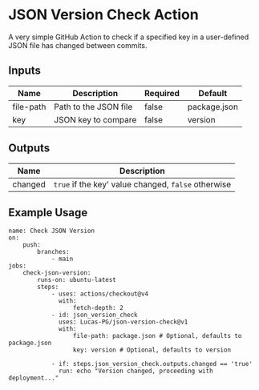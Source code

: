 # JSON Version Check Action

A very simple GitHub Action to check if a specified key in a user-defined JSON file has changed between commits.

## Inputs

| Name      | Description           | Required | Default      |
| --------- | --------------------- | -------- | ------------ |
| file-path | Path to the JSON file | false    | package.json |
| key       | JSON key to compare   | false    | version      |

## Outputs

| Name    | Description                                         |
| ------- | --------------------------------------------------- |
| changed | `true` if the key' value changed, `false` otherwise |

## Example Usage

```
name: Check JSON Version
on:
    push:
        branches:
            - main
jobs:
    check-json-version:
        runs-on: ubuntu-latest
        steps:
            - uses: actions/checkout@v4
              with:
                  fetch-depth: 2
            - id: json_version_check
              uses: Lucas-PG/json-version-check@v1
              with:
                  file-path: package.json # Optional, defaults to package.json
                  key: version # Optional, defaults to version

            - if: steps.json_version_check.outputs.changed == 'true'
              run: echo "Version changed, proceeding with deployment..."
```
